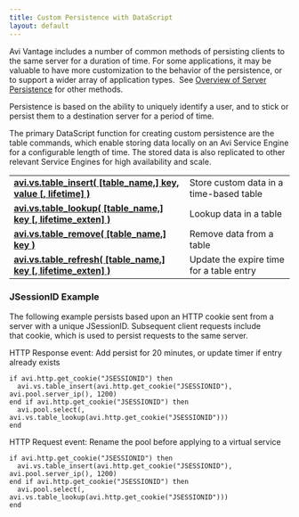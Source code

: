 ```yaml
---
title: Custom Persistence with DataScript
layout: default
---
```

Avi Vantage includes a number of common methods of persisting clients to the same server for a duration of time. For some applications, it may be valuable to have more customization to the behavior of the persistence, or to support a wider array of application types.  See <a href="/overview-of-server-persistence/">Overview of Server Persistence</a> for other methods.

Persistence is based on the ability to uniquely identify a user, and to stick or persist them to a destination server for a period of time.

The primary DataScript function for creating custom persistence are the table commands, which enable storing data locally on an Avi Service Engine for a configurable length of time. The stored data is also replicated to other relevant Service Engines for high availability and scale.
<table class="table table-hover"> 
 <tbody> 
  <tr> 
   <td width="426"><strong><a href="/datascript-avi-vs-table_insert/">avi.vs.table_insert( [table_name,] key, value [, lifetime] )</a></strong></td> 
   <td width="274">Store custom data in a time-based table</td> 
  </tr> 
  <tr> 
   <td width="426"><strong><a href="/datascript-avi-vs-table_lookup/">avi.vs.table_lookup( [table_name,] key [, lifetime_exten] )</a></strong></td> 
   <td width="274">Lookup data in a table</td> 
  </tr> 
  <tr> 
   <td width="426"><strong><a href="/datascript-avi-vs-table_remove/">avi.vs.table_remove( [table_name,] key )</a></strong></td> 
   <td width="274">Remove data from a table</td> 
  </tr> 
  <tr> 
   <td width="426"><strong><a href="/datascript-avi-vs-table_refresh/">avi.vs.table_refresh( [table_name,] key [, lifetime_exten] )</a></strong></td> 
   <td width="274">Update the expire time for a table entry</td> 
  </tr> 
 </tbody> 
</table>

### JSessionID Example

The following example persists based upon an HTTP cookie sent from a server with a unique JSessionID. Subsequent client requests include that cookie, which is used to persist requests to the same server.

HTTP Response event: Add persist for 20 minutes, or update timer if entry already exists
<pre><code class="language-lua">if avi.http.get_cookie("JSESSIONID") then
  avi.vs.table_insert(avi.http.get_cookie("JSESSIONID"), avi.pool.server_ip(), 1200)
end if avi.http.get_cookie("JSESSIONID") then
  avi.pool.select(, avi.vs.table_lookup(avi.http.get_cookie("JSESSIONID")))
end</code></pre>  HTTP Request event: Rename the pool before applying to a virtual service
<pre><code class="language-lua">if avi.http.get_cookie("JSESSIONID") then
  avi.vs.table_insert(avi.http.get_cookie("JSESSIONID"), avi.pool.server_ip(), 1200)
end if avi.http.get_cookie("JSESSIONID") then
  avi.pool.select(, avi.vs.table_lookup(avi.http.get_cookie("JSESSIONID")))
end</code></pre>